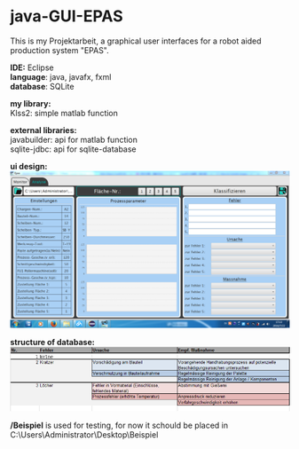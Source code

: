 # java-GUI-EPAS

This is my Projektarbeit, a graphical user interfaces for a robot aided production system "EPAS".

<strong>IDE:</strong> Eclipse  
<strong>language</strong>: java, javafx, fxml  
<strong>database</strong>: SQLite

<strong>my library:</strong>  
Klss2: simple matlab function

<strong>external libraries:</strong>  
javabuilder: api for matlab function  
sqlite-jdbc: api for sqlite-database

<strong>ui design:</strong>  
 ![ui](READMEpic/ui.png)

<strong>structure of database:</strong>  
 ![db](READMEpic/sql-schema.png)

<strong>/Beispiel</strong> is used for testing, for now it schould be placed in C:\Users\Administrator\Desktop\Beispiel




